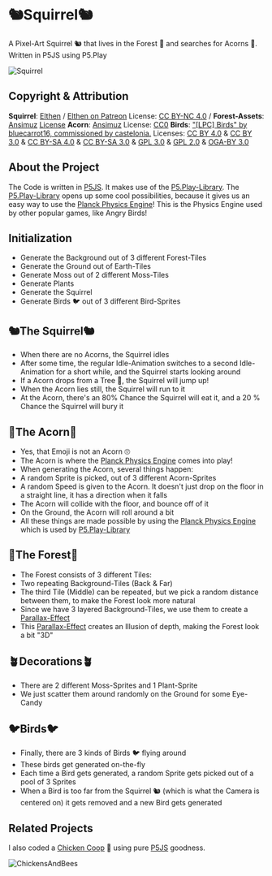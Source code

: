 # 🐿️Squirrel🐿️
A Pixel-Art Squirrel 🐿️ that lives in the Forest 🌳 and searches for Acorns 🌰. Written in P5JS using P5.Play

![Squirrel](https://raw.githubusercontent.com/johnnyawesome/Squirrel/main/Squirrel/DemoImages/Squirrel.gif)

## Copyright & Attribution

**Squirrel**: [Elthen](https://elthen.itch.io/2d-pixel-art-squirrel-sprites?download) / [Elthen on Patreon](https://www.patreon.com/posts/27430241) License: [CC BY-NC 4.0](https://creativecommons.org/licenses/by-nc/4.0/) / 
**Forest-Assets**: [Ansimuz](https://ansimuz.itch.io/sunnyland-tall-forest) [License](https://ansimuz.itch.io/sunnyland-tall-forest)
**Acorn**: [Ansimuz](https://ansimuz.itch.io/sunnyland-woods) License: [CC0](https://creativecommons.org/publicdomain/zero/1.0/)
**Birds**: ["[LPC] Birds" by bluecarrot16, commissioned by castelonia.](https://opengameart.org/content/lpc-birds) Licenses: [CC BY 4.0](https://creativecommons.org/licenses/by/4.0/) & [CC BY 3.0](https://creativecommons.org/licenses/by/3.0/) & [CC BY-SA 4.0](https://creativecommons.org/licenses/by-sa/4.0/) & [CC BY-SA 3.0](https://creativecommons.org/licenses/by-sa/3.0/) & [GPL 3.0](https://www.gnu.org/licenses/gpl-3.0.html) & [GPL 2.0](https://www.gnu.org/licenses/old-licenses/gpl-2.0.html) & [OGA-BY 3.0](https://opengameart.org/content/oga-by-30-faq) 

## About the Project

The Code is written in [P5JS](https://p5js.org/). It makes use of the [P5.Play-Library](https://p5play.org/).
The [P5.Play-Library](https://p5play.org/) opens up some cool possibilities, because it gives us an easy way to use the [Planck Physics Engine](https://piqnt.com/planck.js/)! This is the Physics Engine used by other popular games, like Angry Birds!

## Initialization

- Generate the Background out of 3 different Forest-Tiles
- Generate the Ground out of Earth-Tiles
- Generate Moss out of 2 different Moss-Tiles
- Generate Plants
- Generate the Squirrel
- Generate Birds 🐦 out of 3 different Bird-Sprites
 
## 🐿️The Squirrel🐿️

- When there are no Acorns, the Squirrel idles
- After some time, the regular Idle-Animation switches to a second Idle-Animation for a short while, and the Squirrel starts looking around
- If a Acorn drops from a Tree 🌳, the Squirrel will jump up!
- When the Acorn lies still, the Squirrel will run to it
- At the Acorn, there's an 80% Chance the Squirrel will eat it, and a 20 % Chance the Squirrel will bury it

## 🌰The Acorn🌰

- Yes, that Emoji is not an Acorn 🙄
- The Acorn is where the [Planck Physics Engine](https://piqnt.com/planck.js/) comes into play!
- When generating the Acorn, several things happen:
- A random Sprite is picked, out of 3 different Acorn-Sprites
- A random Speed is given to the Acorn. It doesn't just drop on the floor in a straight line, it has a direction when it falls
- The Acorn will collide with the floor, and bounce off of it
- On the Ground, the Acorn will roll around a bit
- All these things are made possible by using the [Planck Physics Engine](https://piqnt.com/planck.js/) which is used by [P5.Play-Library](https://p5play.org/)

## 🌳The Forest🌳

- The Forest consists of 3 different Tiles:
- Two repeating Background-Tiles (Back & Far)
- The third Tile (Middle) can be repeated, but we pick a random distance between them, to make the Forest look more natural
- Since we have 3 layered Background-Tiles, we use them to create a [Parallax-Effect](https://en.wikipedia.org/wiki/Parallax)
- This [Parallax-Effect](https://en.wikipedia.org/wiki/Parallax) creates an Illusion of depth, making the Forest look a bit "3D"

## 🪴Decorations🪴

- There are 2 different Moss-Sprites and 1 Plant-Sprite
- We just scatter them around randomly on the Ground for some Eye-Candy

## 🐦Birds🐦

- Finally, there are 3 kinds of Birds 🐦 flying around
- These birds get generated on-the-fly
- Each time a Bird gets generated, a random Sprite gets picked out of a pool of 3 Sprites
- When a Bird is too far from the Squirrel 🐿️ (which is what the Camera is centered on) it gets removed and a new Bird gets generated

## Related Projects

I also coded a [Chicken Coop](https://github.com/johnnyawesome/ChickensAndBees) 🐔 using pure [P5JS](https://p5js.org/) goodness.

![ChickensAndBees](https://github.com/johnnyawesome/ChickensAndBees/blob/main/ChickensAndBees/DemoImages/ChickensAndBees.gif?raw=true)

